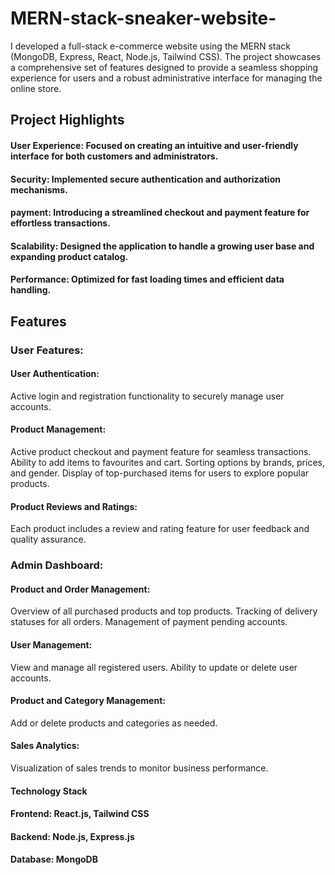 # MERN-stack-sneaker-website-
I developed a full-stack e-commerce website using the MERN stack (MongoDB, Express, React, Node.js, Tailwind CSS). The project showcases a comprehensive set of features designed to provide a seamless shopping experience for users and a robust administrative interface for managing the online store.

## Project Highlights
 
 #### User Experience: Focused on creating an intuitive and user-friendly interface for both customers and administrators.
#### Security: Implemented secure authentication and authorization mechanisms.
#### payment: Introducing a streamlined checkout and payment feature for effortless transactions.
#### Scalability: Designed the application to handle a growing user base and expanding product catalog.
#### Performance: Optimized for fast loading times and efficient data handling.

## Features
### User Features:

#### User Authentication:
Active login and registration functionality to securely manage user accounts.
#### Product Management:
Active product checkout and payment feature for seamless transactions.
Ability to add items to favourites and cart.
Sorting options by brands, prices, and gender.
Display of top-purchased items for users to explore popular products.
#### Product Reviews and Ratings:
Each product includes a review and rating feature for user feedback and quality assurance.

### Admin Dashboard:
#### Product and Order Management:
Overview of all purchased products and top products.
Tracking of delivery statuses for all orders.
Management of payment pending accounts.
#### User Management:
View and manage all registered users.
Ability to update or delete user accounts.
#### Product and Category Management:
Add or delete products and categories as needed.
#### Sales Analytics:
Visualization of sales trends to monitor business performance.
#### Technology Stack
#### Frontend: React.js, Tailwind CSS
#### Backend: Node.js, Express.js
#### Database: MongoDB
